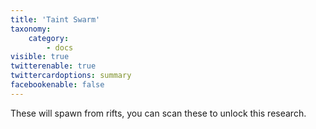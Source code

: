 ```yaml
---
title: 'Taint Swarm'
taxonomy:
    category:
        - docs
visible: true
twitterenable: true
twittercardoptions: summary
facebookenable: false
---
```


These will spawn from rifts, you can scan these to unlock this research.

